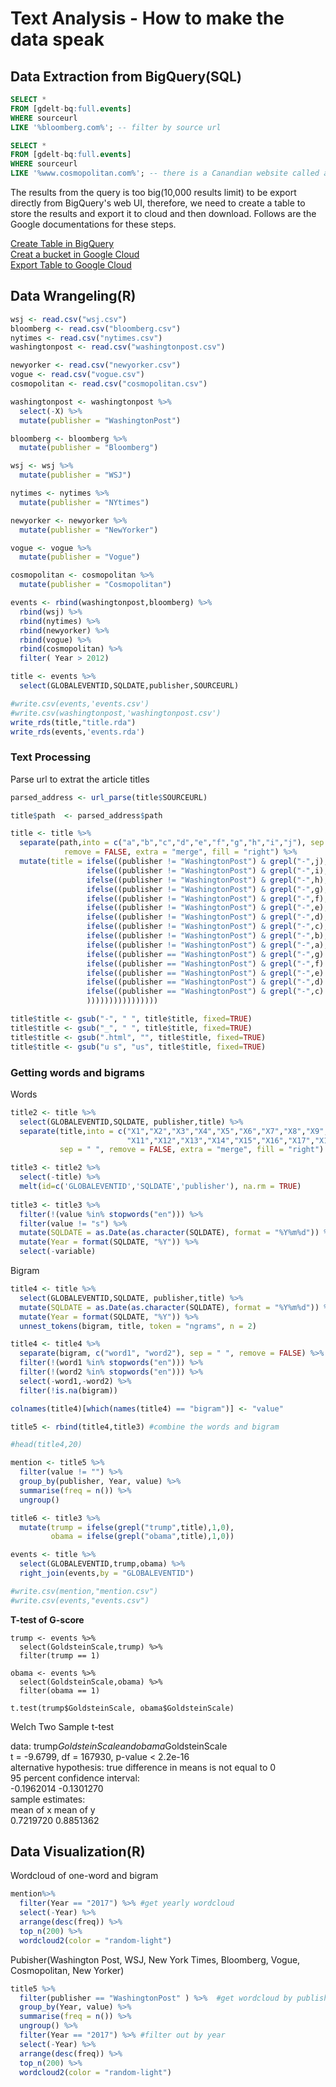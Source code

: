 # Text Analysis - How to make the data speak
## Data Extraction from BigQuery(SQL)


``` sql
SELECT * 
FROM [gdelt-bq:full.events] 
WHERE sourceurl 
LIKE '%bloomberg.com%'; -- filter by source url

SELECT * 
FROM [gdelt-bq:full.events] 
WHERE sourceurl 
LIKE '%www.cosmopolitan.com%'; -- there is a Canandian website called agrocosmopolitan...
```
The results from the query is too big(10,000 results limit) to be export directly from BigQuery's web UI, therefore, we need to create a table to store the results and export it to cloud and then download. Follows are the Google documentations for these steps.

[Create Table in BigQuery](https://cloud.google.com/bigquery/docs/tables) <br>
[Creat a bucket in Google Cloud](https://cloud.google.com/storage/docs/creating-buckets)<br>
[Export Table to Google Cloud](https://cloud.google.com/bigquery/docs/exporting-data)

## Data Wrangeling(R)
```r
wsj <- read.csv("wsj.csv")
bloomberg <- read.csv("bloomberg.csv")
nytimes <- read.csv("nytimes.csv")
washingtonpost <- read.csv("washingtonpost.csv")

newyorker <- read.csv("newyorker.csv")
vogue <- read.csv("vogue.csv")
cosmopolitan <- read.csv("cosmopolitan.csv")

washingtonpost <- washingtonpost %>%
  select(-X) %>%
  mutate(publisher = "WashingtonPost")

bloomberg <- bloomberg %>% 
  mutate(publisher = "Bloomberg")

wsj <- wsj %>% 
  mutate(publisher = "WSJ")

nytimes <- nytimes %>% 
  mutate(publisher = "NYtimes")

newyorker <- newyorker %>% 
  mutate(publisher = "NewYorker")

vogue <- vogue %>% 
  mutate(publisher = "Vogue")

cosmopolitan <- cosmopolitan %>% 
  mutate(publisher = "Cosmopolitan")

events <- rbind(washingtonpost,bloomberg) %>%
  rbind(wsj) %>%
  rbind(nytimes) %>%
  rbind(newyorker) %>%
  rbind(vogue) %>%
  rbind(cosmopolitan) %>%  
  filter( Year > 2012)

title <- events %>%
  select(GLOBALEVENTID,SQLDATE,publisher,SOURCEURL) 

#write.csv(events,'events.csv')
#write.csv(washingtonpost,'washingtonpost.csv')
write_rds(title,"title.rda")
write_rds(events,'events.rda')
```
### Text Processing
Parse url to extrat the article titles
```r
parsed_address <- url_parse(title$SOURCEURL)

title$path  <- parsed_address$path

title <- title %>%
  separate(path,into = c("a","b","c","d","e","f","g","h","i","j"), sep = "/", 
            remove = FALSE, extra = "merge", fill = "right") %>%
  mutate(title = ifelse((publisher != "WashingtonPost") & grepl("-",j),j,
                 ifelse((publisher != "WashingtonPost") & grepl("-",i),i,
                 ifelse((publisher != "WashingtonPost") & grepl("-",h),h,
                 ifelse((publisher != "WashingtonPost") & grepl("-",g),g,
                 ifelse((publisher != "WashingtonPost") & grepl("-",f),f,
                 ifelse((publisher != "WashingtonPost") & grepl("-",e),e,
                 ifelse((publisher != "WashingtonPost") & grepl("-",d),d,
                 ifelse((publisher != "WashingtonPost") & grepl("-",c),c,
                 ifelse((publisher != "WashingtonPost") & grepl("-",b),b,
                 ifelse((publisher != "WashingtonPost") & grepl("-",a),a,
                 ifelse((publisher == "WashingtonPost") & grepl("-",g) & !grepl(".html",g),g,
                 ifelse((publisher == "WashingtonPost") & grepl("-",f) & !grepl(".html",f),f,
                 ifelse((publisher == "WashingtonPost") & grepl("-",e) & !grepl(".html",e),e,
                 ifelse((publisher == "WashingtonPost") & grepl("-",d) & !grepl(".html",d),d,
                 ifelse((publisher == "WashingtonPost") & grepl("-",c) & !grepl(".html",c),c,b
                 ))))))))))))))))

title$title <- gsub("-", " ", title$title, fixed=TRUE)
title$title <- gsub("_", " ", title$title, fixed=TRUE)
title$title <- gsub(".html", "", title$title, fixed=TRUE)
title$title <- gsub("u s", "us", title$title, fixed=TRUE)
```


### Getting words and bigrams
Words
```r
title2 <- title %>%
  select(GLOBALEVENTID,SQLDATE, publisher,title) %>%
  separate(title,into = c("X1","X2","X3","X4","X5","X6","X7","X8","X9","X10",
                          "X11","X12","X13","X14","X15","X16","X17","X18","X19","X20"), 
           sep = " ", remove = FALSE, extra = "merge", fill = "right")

title3 <- title2 %>%
  select(-title) %>%
  melt(id=c('GLOBALEVENTID','SQLDATE','publisher'), na.rm = TRUE)
 
title3 <- title3 %>%
  filter(!(value %in% stopwords("en"))) %>%
  filter(value != "s") %>%
  mutate(SQLDATE = as.Date(as.character(SQLDATE), format = "%Y%m%d")) %>%
  mutate(Year = format(SQLDATE, "%Y")) %>%
  select(-variable)
```

Bigram
```r
title4 <- title %>%
  select(GLOBALEVENTID,SQLDATE, publisher,title) %>%
  mutate(SQLDATE = as.Date(as.character(SQLDATE), format = "%Y%m%d")) %>%
  mutate(Year = format(SQLDATE, "%Y")) %>%
  unnest_tokens(bigram, title, token = "ngrams", n = 2)

title4 <- title4 %>%
  separate(bigram, c("word1", "word2"), sep = " ", remove = FALSE) %>%
  filter(!(word1 %in% stopwords("en"))) %>%
  filter(!(word2 %in% stopwords("en"))) %>%
  select(-word1,-word2) %>%
  filter(!is.na(bigram))

colnames(title4)[which(names(title4) == "bigram")] <- "value" 

title5 <- rbind(title4,title3) #combine the words and bigram

#head(title4,20)
```
```r
mention <- title5 %>%
  filter(value != "") %>%
  group_by(publisher, Year, value) %>%
  summarise(freq = n()) %>%
  ungroup()

title6 <- title3 %>%
  mutate(trump = ifelse(grepl("trump",title),1,0),
         obama = ifelse(grepl("obama",title),1,0))

events <- title %>%
  select(GLOBALEVENTID,trump,obama) %>%
  right_join(events,by = "GLOBALEVENTID")

#write.csv(mention,"mention.csv")
#write.csv(events,"events.csv")
```
**T-test of G-score**
```{r}
trump <- events %>%
  select(GoldsteinScale,trump) %>%
  filter(trump == 1)

obama <- events %>%
  select(GoldsteinScale,obama) %>%
  filter(obama == 1)

t.test(trump$GoldsteinScale, obama$GoldsteinScale)
```

Welch Two Sample t-test

data:  trump$GoldsteinScale and obama$GoldsteinScale<br />
t = -9.6799, df = 167930, p-value < 2.2e-16<br />
alternative hypothesis: true difference in means is not equal to 0<br />
95 percent confidence interval:<br />
 -0.1962014 -0.1301270<br />
sample estimates:<br />
mean of x mean of y<br />
0.7219720 0.8851362<br />

## Data Visualization(R)
Wordcloud of one-word and bigram
```r
mention%>%
  filter(Year == "2017") %>% #get yearly wordcloud
  select(-Year) %>%
  arrange(desc(freq)) %>%
  top_n(200) %>%
  wordcloud2(color = "random-light")                     
```
Pubisher(Washington Post, WSJ, New York Times, Bloomberg, Vogue, Cosmopolitan, New Yorker)
```r
title5 %>%
  filter(publisher == "WashingtonPost" ) %>%  #get wordcloud by publisher 
  group_by(Year, value) %>%
  summarise(freq = n()) %>%
  ungroup() %>%
  filter(Year == "2017") %>% #filter out by year
  select(-Year) %>%
  arrange(desc(freq)) %>%
  top_n(200) %>%
  wordcloud2(color = "random-light")
  ```
